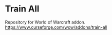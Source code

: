 # Train All

Repository for World of Warcraft addon.
https://www.curseforge.com/wow/addons/train-all

